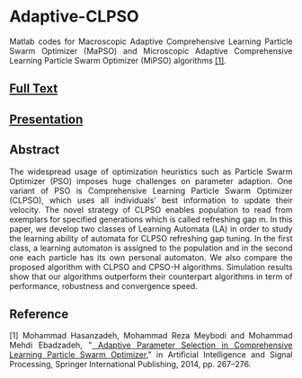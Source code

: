 # Adaptive-CLPSO
<p align="justify"> Matlab codes for Macroscopic Adaptive Comprehensive Learning Particle Swarm Optimizer (MaPSO) and	Microscopic Adaptive Comprehensive Learning Particle Swarm Optimizer (MiPSO) algorithms <a href="http://link.springer.com/chapter/10.1007/978-3-319-10849-0_27"  target="_blank">[1]</a>. </p>
<h2><a href="http://cld.persiangig.com/download/PORkFxRoVh/SPRINGER-AISP-2014.pdf/dl" target="_blank">Full Text</a></h2>
<h2><a href="http://cld.persiangig.com/download/YZLINJt6DK/SPRINGER-AISP-2014.pptx/dl" target="_blank"> Presentation </h2>
<h2><a id="abstract" class="anchor" href="#abstract" aria-hidden="true"><span class="octicon octicon-link"></span></a>Abstract</h2>

<p align="justify"> The widespread usage of optimization heuristics such as Particle Swarm Optimizer (PSO) imposes huge challenges on parameter adaption. One variant of PSO is Comprehensive Learning Particle Swarm Optimizer (CLPSO), which uses all individuals’ best information to update their velocity. The novel strategy of CLPSO enables population to read from exemplars for specified generations which is called refreshing gap m. In this paper, we develop two classes of Learning Automata (LA) in order to study the learning ability of automata for CLPSO refreshing gap tuning. In the first class, a learning automaton is assigned to the population and in the second one each particle has its own personal automaton. We also compare the proposed algorithm with CLPSO and CPSO-H algorithms. Simulation results show that our algorithms outperform their counterpart algorithms in term of performance, robustness and convergence speed. </p>

<h2><a id="reference" class="anchor" href="#reference" aria-hidden="true"><span class="octicon octicon-link"></span></a>Reference</h2>


<p align="justify"> [1] Mohammad Hasanzadeh, Mohammad Reza Meybodi and Mohammad Mehdi Ebadzadeh, "<a href="http://link.springer.com/chapter/10.1007/978-3-319-10849-0_27"  target="_blank"> Adaptive Parameter Selection in Comprehensive Learning Particle Swarm Optimizer</a>," in Artificial Intelligence and Signal Processing, Springer International Publishing, 2014, pp. 267–276.</p>


